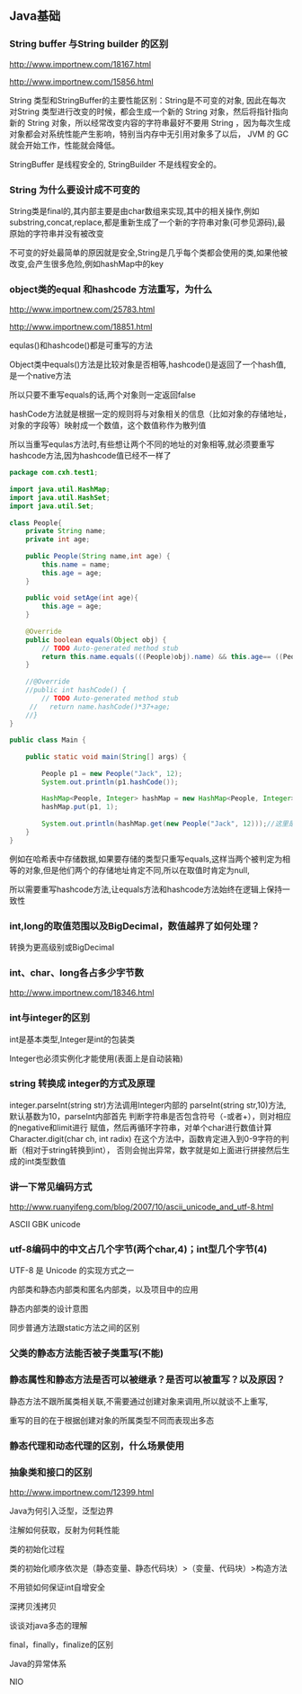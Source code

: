 ## Java基础

### String buffer 与String builder 的区别

http://www.importnew.com/18167.html

http://www.importnew.com/15856.html

String 类型和StringBuffer的主要性能区别：String是不可变的对象, 因此在每次对String 类型进行改变的时候，都会生成一个新的 String 对象，然后将指针指向新的 String 对象，所以经常改变内容的字符串最好不要用 String ，因为每次生成对象都会对系统性能产生影响，特别当内存中无引用对象多了以后， JVM 的 GC 就会开始工作，性能就会降低。

StringBuffer 是线程安全的, StringBuilder 不是线程安全的。



### String 为什么要设计成不可变的

String类是final的,其内部主要是由char数组来实现,其中的相关操作,例如substring,concat,replace,都是重新生成了一个新的字符串对象(可参见源码),最原始的字符串并没有被改变

不可变的好处最简单的原因就是安全,String是几乎每个类都会使用的类,如果他被改变,会产生很多危险,例如hashMap中的key



### object类的equal 和hashcode 方法重写，为什么

http://www.importnew.com/25783.html

http://www.importnew.com/18851.html

equlas()和hashcode()都是可重写的方法

Object类中equals()方法是比较对象是否相等,hashcode()是返回了一个hash值,是一个native方法

所以只要不重写equals的话,两个对象则一定返回false

hashCode方法就是根据一定的规则将与对象相关的信息（比如对象的存储地址，对象的字段等）映射成一个数值，这个数值称作为散列值



所以当重写equlas方法时,有些想让两个不同的地址的对象相等,就必须要重写hashcode方法,因为hashcode值已经不一样了

```java
package com.cxh.test1;
 
import java.util.HashMap;
import java.util.HashSet;
import java.util.Set;
 
class People{
    private String name;
    private int age;
 
    public People(String name,int age) {
        this.name = name;
        this.age = age;
    }  
 
    public void setAge(int age){
        this.age = age;
    }
 
    @Override
    public boolean equals(Object obj) {
        // TODO Auto-generated method stub
        return this.name.equals(((People)obj).name) && this.age== ((People)obj).age;
    }
    
    //@Override
    //public int hashCode() {
        // TODO Auto-generated method stub
     //   return name.hashCode()*37+age;
    //}
}
 
public class Main {
 
    public static void main(String[] args) {
 
        People p1 = new People("Jack", 12);
        System.out.println(p1.hashCode());
 
        HashMap<People, Integer> hashMap = new HashMap<People, Integer>();
        hashMap.put(p1, 1);
 
        System.out.println(hashMap.get(new People("Jack", 12)));//这里是new的新对象
    }
}
```

例如在哈希表中存储数据,如果要存储的类型只重写equals,这样当两个被判定为相等的对象,但是他们两个的存储地址肯定不同,所以在取值时肯定为null,

所以需要重写hashcode方法,让equals方法和hashcode方法始终在逻辑上保持一致性



### int,long的取值范围以及BigDecimal，数值越界了如何处理？

转换为更高级别或BigDecimal

### int、char、long各占多少字节数

http://www.importnew.com/18346.html

### int与integer的区别

int是基本类型,Integer是int的包装类

Integer也必须实例化才能使用(表面上是自动装箱)



### string 转换成 integer的方式及原理

integer.parseInt(string str)方法调用Integer内部的 
parseInt(string str,10)方法,默认基数为10，parseInt内部首先 
判断字符串是否包含符号（-或者+），则对相应的negative和limit进行 
赋值，然后再循环字符串，对单个char进行数值计算Character.digit(char ch, int radix) 
在这个方法中，函数肯定进入到0-9字符的判断（相对于string转换到int）， 否则会抛出异常，数字就是如上面进行拼接然后生成的int类型数值

### 讲一下常见编码方式

http://www.ruanyifeng.com/blog/2007/10/ascii_unicode_and_utf-8.html

ASCII GBK unicode

### utf-8编码中的中文占几个字节(两个char,4)；int型几个字节(4)

UTF-8 是 Unicode 的实现方式之一



内部类和静态内部类和匿名内部类，以及项目中的应用

静态内部类的设计意图

同步普通方法跟static方法之间的区别

### 父类的静态方法能否被子类重写(不能)

### 静态属性和静态方法是否可以被继承？是否可以被重写？以及原因？

静态方法不跟所属类相关联,不需要通过创建对象来调用,所以就谈不上重写,

重写的目的在于根据创建对象的所属类型不同而表现出多态

### 静态代理和动态代理的区别，什么场景使用



### 抽象类和接口的区别

http://www.importnew.com/12399.html



Java为何引入泛型，泛型边界

注解如何获取，反射为何耗性能

类的初始化过程

类的初始化顺序依次是（静态变量、静态代码块）>（变量、代码块）>构造方法

不用锁如何保证int自增安全

深拷贝浅拷贝

谈谈对java多态的理解

final，finally，finalize的区别

Java的异常体系

NIO

